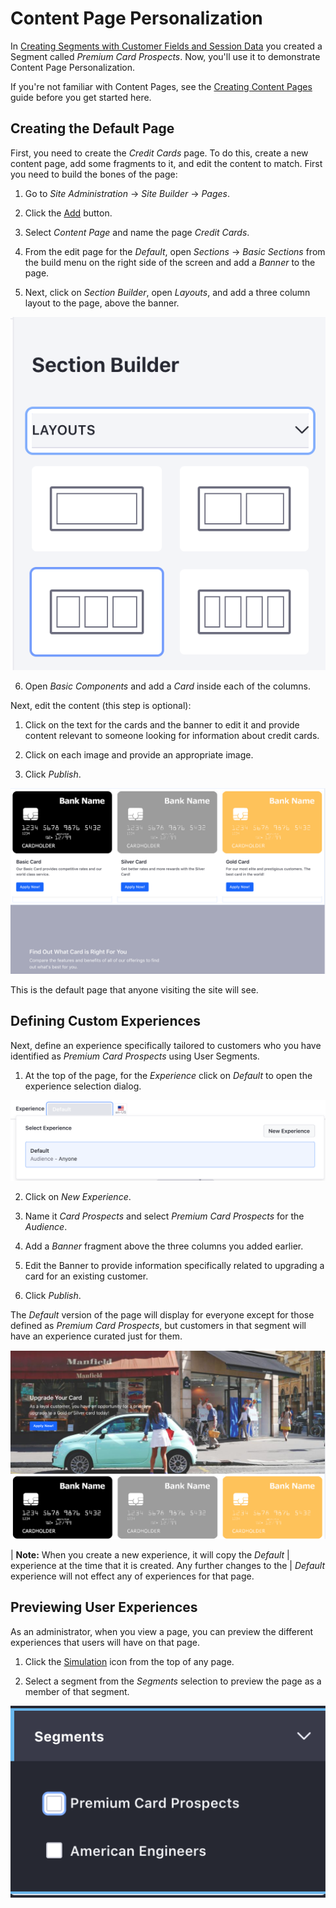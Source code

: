 # Content Page Personalization

In [Creating Segments with Customer Fields and Session Data](/user/7-2/-/knowledge-base/user/creating-segments-with-custom-fields-and-session-data) you created a Segment called *Premium Card Prospects*. Now, you'll
use it to demonstrate Content Page Personalization.

If you're not familiar with Content Pages, see the [Creating Content Pages](user-docs-link) guide before you get started here. 

## Creating the Default Page

First, you need to create the *Credit Cards* page. To do this, create a new 
content page, add some fragments to it, and edit the content to match. First 
you need to build the bones of the page:

1.  Go to *Site Administration* &rarr; *Site Builder* &rarr; *Pages*.

2.  Click the [Add](../../images/icon-add.png) button.

3.  Select *Content Page* and name the page *Credit Cards*.

4.  From the edit page for the *Default*, open *Sections* &rarr; *Basic 
    Sections* from the build menu on the right side of the screen and add a 
    *Banner* to the page.

5.  Next, click on *Section Builder*, open *Layouts*, and add a three column 
    layout to the page, above the banner.
    
![Figure 1: Open Layouts from the Section Builder.](../../images/section-builder-layouts.png)
    
6.  Open *Basic Components* and add a *Card* inside each of the columns.
    
Next, edit the content (this step is optional):

1.  Click on the text for the cards and the banner to edit it and provide 
    content relevant to someone looking for information about credit cards.

2.  Click on each image and provide an appropriate image.

3.  Click *Publish*.

![Figure 2: Your final result might look something like this.](../../images/personalization-default-content.png)

This is the default page that anyone visiting the site will see.

## Defining Custom Experiences

Next, define an experience specifically tailored to customers who you have 
identified as *Premium Card Prospects* using User Segments.

1.  At the top of the page, for the *Experience* click on *Default* to open
    the experience selection dialog.

![Figure 3: Click on the current experience to create a new one or select a different existing experience.](../../images/select-experience.png)

2.  Click on *New Experience*.

3.  Name it *Card Prospects* and select *Premium Card Prospects* for the 
    *Audience*.
    
4.  Add a *Banner* fragment above the three columns you added earlier.

5.  Edit the Banner to provide information specifically related to upgrading
    a card for an existing customer.
    
6.  Click *Publish*.

The *Default* version of the page will display for everyone except for those
defined as *Premium Card Prospects*, but customers in that segment will have
an experience curated just for them.

![Figure 3: Your final result for the card prospects might look something like this.](../../images/personalization-prospects.png)

| **Note:** When you create a new experience, it will copy the *Default*
| experience at the time that it is created. Any further changes to the
| *Default* experience will not effect any of experiences for that page.

## Previewing User Experiences

As an administrator, when you view a page, you can preview the different 
experiences that users will have on that page.

1.  Click the [Simulation](../../images/icon-simulation.png) icon from the top
    of any page.
    
2.  Select a segment from the *Segments* selection to preview the page as a 
    member of that segment.


![Figure 4: You can preview different experiences from the Preview Panel.](../../images/personalization-segment-preview.png)

